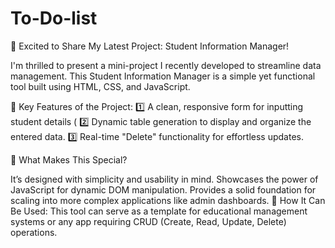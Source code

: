 # To-Do-list
🚀 Excited to Share My Latest Project: Student Information Manager!

I'm thrilled to present a mini-project I recently developed to streamline data management. This Student Information Manager is a simple yet functional tool built using HTML, CSS, and JavaScript.

🔹 Key Features of the Project:
1️⃣ A clean, responsive form for inputting student details (
2️⃣ Dynamic table generation to display and organize the entered data.
3️⃣ Real-time "Delete" functionality for effortless updates.

🔹 What Makes This Special?

It’s designed with simplicity and usability in mind.
Showcases the power of JavaScript for dynamic DOM manipulation.
Provides a solid foundation for scaling into more complex applications like admin dashboards.
🔹 How It Can Be Used:
This tool can serve as a template for educational management systems or any app requiring CRUD (Create, Read, Update, Delete) operations.
